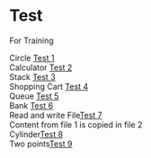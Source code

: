 # Test
For Training 

Circle [Test 1](https://github.com/Nirbhay2k1/Test/blob/018d84a090e6d0cdddc3ca56a4b9a15387da42fe/Test%201.py)<br>
Calculator [Test 2](https://github.com/Nirbhay2k1/Test/blob/348b9f98f8e2186ef53080a5a16089df16d507b1/Test%202.py)<br>
Stack [Test 3](https://github.com/Nirbhay2k1/Test/blob/348b9f98f8e2186ef53080a5a16089df16d507b1/Test%203.py)<br>
Shopping Cart [Test 4](https://github.com/Nirbhay2k1/Test/blob/348b9f98f8e2186ef53080a5a16089df16d507b1/Test%204.py)<br>
Queue [Test 5](https://github.com/Nirbhay2k1/Test/blob/348b9f98f8e2186ef53080a5a16089df16d507b1/Test%205.py)<br>
Bank [Test 6](https://github.com/Nirbhay2k1/Test/blob/348b9f98f8e2186ef53080a5a16089df16d507b1/Test%206.py)<br>
Read and write File[Test 7](https://github.com/Nirbhay2k1/Test/blob/da447591d9bffe2c9a6fc3cb5ea256581225c55f/Test%207.py)<br>
Content from file 1 is copied in file 2 <br>
Cylinder[Test 8](https://github.com/Nirbhay2k1/Test/blob/7bd932ea71320c1f1710da77d233bf1701d48f14/Test%208.py)<br>
Two points[Test 9](https://github.com/Nirbhay2k1/Test/blob/7bd932ea71320c1f1710da77d233bf1701d48f14/Test%209.py)
